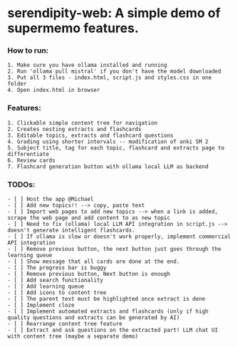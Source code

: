 # serendipity-web: A simple demo of supermemo features. 

### How to run:
    1. Make sure you have ollama installed and running
    2. Run 'ollama pull mistral' if you don't have the model downloaded
    3. Put all 3 files - index.html, script.js and styles.css in one folder
    4. Open index.html in browser

### Features: 
    1. Clickable simple content tree for navigation
    2. Creates nesting extracts and flashcards
    3. Editable topics, extracts and flashcard questions
    4. Grading using shorter intervals -- modification of anki SM 2
    5. Subject title, tag for each topic, flashcard and extracts page to differentiate
    6. Review cards 
    7. Flashcard generation button with ollama local LLM as backend

### TODOs: 
    - [ ] Host the app @Michael
    - [ ] Add new topics!! --> copy, paste text
    - [ ] Import web pages to add new topics --> when a link is added, scrape the web page and add content to as new topic
    - [ ] Need to fix (ollama) local LLM API integration in script.js --> doesn't generate intelligent flashcards.
    - [ ] If ollama is slow or doesn't work properly, implement commercial API integration
    - [ ] Remove previous button, the next button just goes through the learning queue
    - [ ] Show message that all cards are done at the end.
    - [ ] The progress bar is buggy
    - [ ] Remove previous button, Next button is enough
    - [ ] Add search functionality
    - [ ] Add learning queue
    - [ ] Add icons to content tree
    - [ ] The parent text must be highlighted once extract is done
    - [ ] Implement cloze
    - [ ] Implement automated extracts and flashcards (only if high quality questions and extracts can be generated by AI)
    - [ ] Rearrange content tree feature
    - [ ] Extract and ask questions on the extracted part! LLM chat UI with content tree (maybe a separate demo)
    
